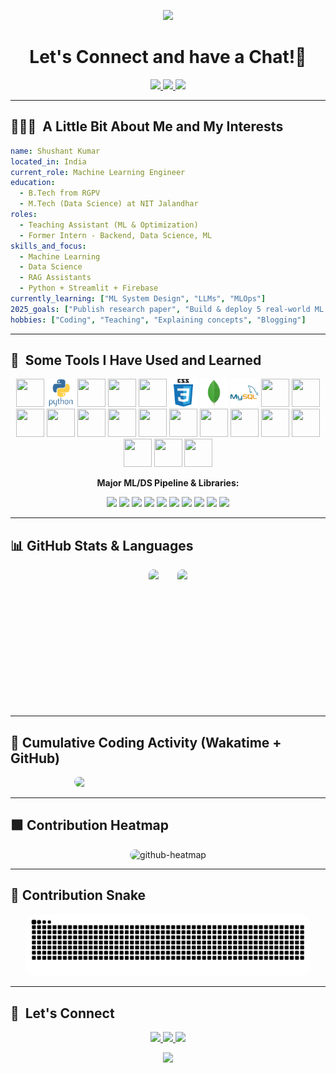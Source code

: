 <p align="center">
  <img src="https://capsule-render.vercel.app/api?type=waving&color=gradient:0d1117,2b213a&text=Hello!&textColor=e94560&height=100&section=header"/>
</p>

<h1 align="center">
  Let's Connect and have a Chat!💬
</h1>

<p align="center">
<a href="https://shushant-k1-portfolio.netlify.app/">
  <img height="50" src="https://user-images.githubusercontent.com/46517096/166972883-f5f1d88c-0246-4374-88ac-ded0f2cf0699.png"/>
</a>
<a href="https://www.linkedin.com/in/shushant-k1/">
  <img height="50" src="https://user-images.githubusercontent.com/46517096/166973395-19676cd8-f8ec-4abf-83ff-da8243505b82.png"/>
</a>
<a href="mailto:shushantk.ds.24@nitj.ac.in">
  <img height="50" src="https://user-images.githubusercontent.com/46517096/166973962-d05d145a-b6a0-4643-bd3d-5ac845679367.png"/>
</a>
</p>

---

## 👨🏻‍💻 &nbsp;A Little Bit About Me and My Interests

```yaml
name: Shushant Kumar
located_in: India
current_role: Machine Learning Engineer
education:
  - B.Tech from RGPV
  - M.Tech (Data Science) at NIT Jalandhar
roles:
  - Teaching Assistant (ML & Optimization)
  - Former Intern - Backend, Data Science, ML
skills_and_focus:
  - Machine Learning
  - Data Science
  - RAG Assistants
  - Python + Streamlit + Firebase
currently_learning: ["ML System Design", "LLMs", "MLOps"]
2025_goals: ["Publish research paper", "Build & deploy 5 real-world ML apps"]
hobbies: ["Coding", "Teaching", "Explaining concepts", "Blogging"]
```

---

## 🚀 &nbsp;Some Tools I Have Used and Learned

<p align="center">
  <!-- IDEs & Languages -->
  <img src="https://cdn.jsdelivr.net/gh/devicons/devicon/icons/vscode/vscode-original.svg" width="45" height="45"/>
  <img src="https://raw.githubusercontent.com/devicons/devicon/master/icons/python/python-original-wordmark.svg" width="45" height="45"/>
  <img src="https://cdn.jsdelivr.net/gh/devicons/devicon/icons/cplusplus/cplusplus-original.svg" width="45" height="45"/>
  <img src="https://cdn.jsdelivr.net/gh/devicons/devicon/icons/html5/html5-original.svg" width="45" height="45"/>
  <img src="https://cdn.jsdelivr.net/gh/devicons/devicon@latest/icons/bootstrap/bootstrap-original-wordmark.svg" width="45" height="45" />
  <img src="https://raw.githubusercontent.com/devicons/devicon/master/icons/css3/css3-original-wordmark.svg" width="45" height="45" />

  <!-- Databases & Cloud -->
  <img src="https://raw.githubusercontent.com/devicons/devicon/master/icons/mongodb/mongodb-original.svg" width="45" height="45" />
  <img src="https://raw.githubusercontent.com/devicons/devicon/master/icons/mysql/mysql-original-wordmark.svg" width="45" height="45" />
  <img src="https://cdn.jsdelivr.net/gh/devicons/devicon/icons/docker/docker-original.svg" width="45" height="45"/>
  <img src="https://cdn.jsdelivr.net/gh/devicons/devicon/icons/kubernetes/kubernetes-plain.svg" width="45" height="45"/>
  <img src="https://cdn.jsdelivr.net/gh/devicons/devicon/icons/amazonwebservices/amazonwebservices-plain-wordmark.svg" width="45" height="45"/>
  <img src="https://cdn.jsdelivr.net/gh/devicons/devicon/icons/linux/linux-original.svg" width="45" height="45"/>
  <img src="https://cdn.jsdelivr.net/gh/devicons/devicon/icons/git/git-original.svg" width="45" height="45"/>
  <img src="https://cdn.jsdelivr.net/gh/devicons/devicon/icons/bash/bash-original.svg" width="45" height="45"/>
  <img src="https://img.icons8.com/color/48/streamlit.png" width="45" height="45"/>
  <img src="https://img.icons8.com/color/48/google-cloud.png" width="45" height="45"/>

  <!-- Python/ML/DS Libraries -->
  <img src="https://cdn.jsdelivr.net/gh/devicons/devicon/icons/numpy/numpy-original.svg" width="45" height="45"/>
  <img src="https://cdn.jsdelivr.net/gh/devicons/devicon/icons/pandas/pandas-original.svg" width="45" height="45"/>
  <img src="https://cdn.jsdelivr.net/gh/devicons/devicon/icons/pytorch/pytorch-original.svg" width="45" height="45"/>
  <img src="https://cdn.jsdelivr.net/gh/devicons/devicon/icons/tensorflow/tensorflow-original.svg" width="45" height="45"/>
  <img src="https://cdn.jsdelivr.net/gh/devicons/devicon/icons/keras/keras-original.svg" width="45" height="45"/>
  <img src="https://cdn.jsdelivr.net/gh/devicons/devicon/icons/githubactions/githubactions-original.svg" width="45" height="45"/>
  <img src="https://cdn.jsdelivr.net/gh/devicons/devicon/icons/github/github-original.svg" width="45" height="45"/>
</p>

<p align="center">
  <b>Major ML/DS Pipeline & Libraries:</b>
</p>
<p align="center">
  <img src="https://img.shields.io/badge/Numpy-013243?logo=numpy&logoColor=white&style=for-the-badge" />
  <img src="https://img.shields.io/badge/Pandas-150458?logo=pandas&logoColor=white&style=for-the-badge" />
  <img src="https://img.shields.io/badge/Matplotlib-11557C?logo=matplotlib&logoColor=white&style=for-the-badge" />
  <img src="https://img.shields.io/badge/Scikit--Learn-F7931E?logo=scikitlearn&logoColor=white&style=for-the-badge" />
  <img src="https://img.shields.io/badge/TensorFlow-FF6F00?logo=tensorflow&logoColor=white&style=for-the-badge" />
  <img src="https://img.shields.io/badge/Keras-D00000?logo=keras&logoColor=white&style=for-the-badge" />
  <img src="https://img.shields.io/badge/PyTorch-EE4C2C?logo=pytorch&logoColor=white&style=for-the-badge" />
  <img src="https://img.shields.io/badge/LangChain-000000?logo=langchain&logoColor=white&style=for-the-badge" />
  <img src="https://img.shields.io/badge/Langflow-3B82F6?style=for-the-badge" />
  <img src="https://img.shields.io/badge/CI%2FCD-222222?logo=githubactions&logoColor=white&style=for-the-badge" />
</p>

---

## 📊 GitHub Stats & Languages

<div align="center" style="display:flex; gap:30px; flex-wrap:wrap; justify-content: center;">
  <img src="https://github-readme-stats.vercel.app/api?username=Shushant-k1&show_icons=true&theme=tokyonight&hide_border=true&bg_color=0d1117&title_color=e94560&icon_color=7e3ace&text_color=ffffff" height="220" style="border-radius:15px;"/>
  <img src="https://github-readme-stats.vercel.app/api/top-langs/?username=Shushant-k1&layout=compact&theme=tokyonight&hide_border=true&bg_color=0d1117&title_color=e94560&text_color=ffffff" height="220" style="border-radius:15px;"/>
</div>

---

## 📖 Cumulative Coding Activity (Wakatime + GitHub)

<div align="center" style="margin: 0; padding: 0;">
  <img src="https://github-readme-stats.vercel.app/api/wakatime?username=@5376f2d6-0dbf-4d40-b813-7336bd764ac3&layout=compact&theme=tokyonight&hide_border=true&bg_color=0d1117&title_color=e94560&text_color=ffffff" width="80%" style="border-radius:15px; min-width:300px;"/>
</div>

---

## 🟩 Contribution Heatmap

<div align="center">
  <img alt="github-heatmap" src="https://github-readme-activity-graph.vercel.app/graph?username=Shushant-k1&bg_color=0d1117&color=39d353&line=2bfa4c&point=2bfa4c&area=true&area_color=183c1a&title_color=e94560" width="90%" style="border-radius:15px;"/>
</div>

---

## 🐍 Contribution Snake

<div align="center">
  <picture>
    <source media="(prefers-color-scheme: dark)" srcset="https://raw.githubusercontent.com/Shushant-k1/Shushant-k1/output/github-snake-dark.svg" />
    <img alt="github-snake" src="https://raw.githubusercontent.com/Shushant-k1/Shushant-k1/output/github-snake-dark.svg" width="90%" style="border-radius:15px;"/>
  </picture>
</div>

---

## 🤝 &nbsp;Let's Connect

<p align="center">
  <a href="https://www.linkedin.com/in/shushant-k1/">
    <img src="https://img.icons8.com/color/48/linkedin.png" width="40" />
  </a>
  <a href="mailto:shushantk.ds.24@nitj.ac.in">
    <img src="https://img.icons8.com/fluency/48/gmail.png" width="40" />
  </a>
  <a href="https://shushant-k1-portfolio.netlify.app/">
    <img src="https://img.icons8.com/fluency/48/domain.png" width="40" />
  </a>
</p>

<p align="center">
  <img src="https://capsule-render.vercel.app/api?type=waving&color=gradient:2b213a,0d1117&height=100&section=footer"/>
</p>
